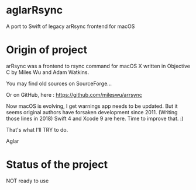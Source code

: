 # aglarRsync

A port to Swift of legacy arRsync frontend for macOS

# Origin of project

arRsync was a frontend to rsync command for macOS X written in Objective C by Miles Wu and Adam Watkins.

You may find old sources on SourceForge...

Or on GitHub, here : https://github.com/mileswu/arrsync

Now macOS is evolving, I get warnings app needs to be updated. But it seems original authors have forsaken development since 2011. (Writing those lines in 2018) Swift 4 and Xcode 9 are here. Time to improve that. :)

That's what I'll TRY to do.

Aglar

# Status of the project

NOT ready to use